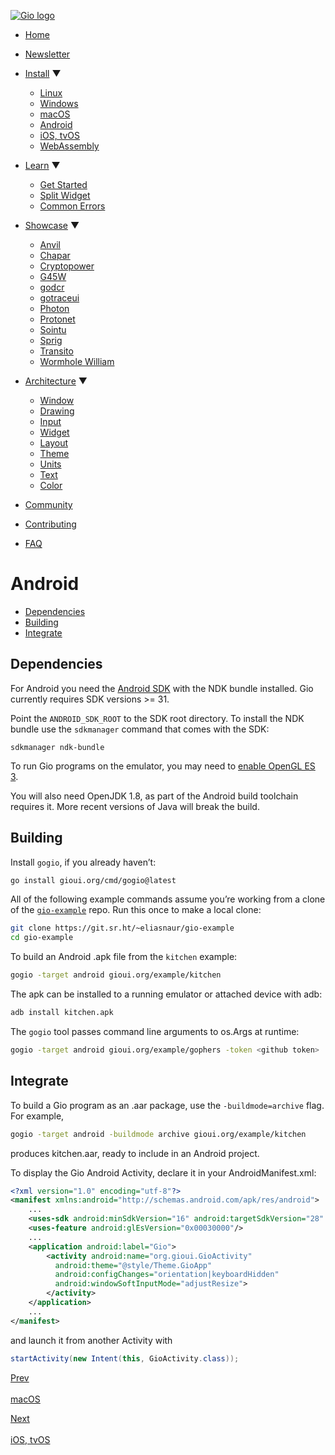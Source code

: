 [![Gio logo](/files/logo-text.svg)](/)

- [Home](/)
- [Newsletter](/news)
- [Install](/doc/install) ▼
  
  - [Linux](/doc/install/linux)
  - [Windows](/doc/install/windows)
  - [macOS](/doc/install/macos)
  - [Android](/doc/install/android)
  - [iOS, tvOS](/doc/install/ios)
  - [WebAssembly](/doc/install/wasm)
- [Learn](/doc/learn) ▼
  
  - [Get Started](/doc/learn/get-started)
  - [Split Widget](/doc/learn/split-widget)
  - [Common Errors](/doc/learn/common-errors)
- [Showcase](/doc/showcase) ▼
  
  - [Anvil](/doc/showcase/anvil)
  - [Chapar](/doc/showcase/chapar)
  - [Cryptopower](/doc/showcase/cryptopower)
  - [G45W](/doc/showcase/g45w)
  - [godcr](/doc/showcase/godcr)
  - [gotraceui](/doc/showcase/gotraceui)
  - [Photon](/doc/showcase/photon)
  - [Protonet](/doc/showcase/protonet)
  - [Sointu](/doc/showcase/sointu)
  - [Sprig](/doc/showcase/sprig)
  - [Transito](/doc/showcase/transito)
  - [Wormhole William](/doc/showcase/wormhole-william)
- [Architecture](/doc/architecture) ▼
  
  - [Window](/doc/architecture/window)
  - [Drawing](/doc/architecture/drawing)
  - [Input](/doc/architecture/input)
  - [Widget](/doc/architecture/widget)
  - [Layout](/doc/architecture/layout)
  - [Theme](/doc/architecture/theme)
  - [Units](/doc/architecture/units)
  - [Text](/doc/architecture/text)
  - [Color](/doc/architecture/color)
- [Community](/doc/community)
- [Contributing](/doc/contribute)
- [FAQ](/doc/faq)

# Android

- [Dependencies](#dependencies)
- [Building](#building)
- [Integrate](#integrate)

## Dependencies

For Android you need the [Android SDK](https://developer.android.com/studio#command-tools) with the NDK bundle installed. Gio currently requires SDK versions &gt;= 31.

Point the `ANDROID_SDK_ROOT` to the SDK root directory. To install the NDK bundle use the `sdkmanager` command that comes with the SDK:

```
sdkmanager ndk-bundle
```

To run Gio programs on the emulator, you may need to [enable OpenGL ES 3](https://developer.android.com/studio/run/emulator-acceleration).

You will also need OpenJDK 1.8, as part of the Android build toolchain requires it. More recent versions of Java will break the build.

## Building

Install `gogio`, if you already haven’t:

```sh
go install gioui.org/cmd/gogio@latest
```

All of the following example commands assume you’re working from a clone of the [`gio-example`](https://git.sr.ht/~eliasnaur/gio-example) repo. Run this once to make a local clone:

```sh
git clone https://git.sr.ht/~eliasnaur/gio-example
cd gio-example
```

To build an Android .apk file from the `kitchen` example:

```sh
gogio -target android gioui.org/example/kitchen
```

The apk can be installed to a running emulator or attached device with adb:

```sh
adb install kitchen.apk
```

The `gogio` tool passes command line arguments to os.Args at runtime:

```sh
gogio -target android gioui.org/example/gophers -token <github token>
```

## Integrate

To build a Gio program as an .aar package, use the `-buildmode=archive` flag. For example,

```sh
gogio -target android -buildmode archive gioui.org/example/kitchen
```

produces kitchen.aar, ready to include in an Android project.

To display the Gio Android Activity, declare it in your AndroidManifest.xml:

```xml
<?xml version="1.0" encoding="utf-8"?>
<manifest xmlns:android="http://schemas.android.com/apk/res/android">
	...
	<uses-sdk android:minSdkVersion="16" android:targetSdkVersion="28" />
	<uses-feature android:glEsVersion="0x00030000"/>
	...
	<application android:label="Gio">
		<activity android:name="org.gioui.GioActivity"
		  android:theme="@style/Theme.GioApp"
		  android:configChanges="orientation|keyboardHidden"
		  android:windowSoftInputMode="adjustResize">
		</activity>
	</application>
	...
</manifest>
```

and launch it from another Activity with

```java
startActivity(new Intent(this, GioActivity.class));
```

[Prev  
\
macOS](/doc/install/macos)

[Next  
\
iOS, tvOS](/doc/install/ios)